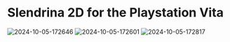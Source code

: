 # Slendrina 2D for the Playstation Vita
![2024-10-05-172646](https://github.com/user-attachments/assets/ed21dea3-c836-4f42-8859-55fa91233d46)
![2024-10-05-172601](https://github.com/user-attachments/assets/88789782-3b82-47cd-808e-6207e34201ce)
![2024-10-05-172817](https://github.com/user-attachments/assets/e63d9a21-48e1-435a-a879-da709ce766ce)
